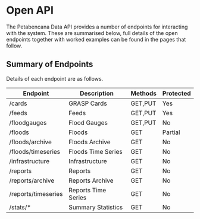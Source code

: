 # Open API

The Petabencana Data API provides a number of endpoints for interacting with the system. These are summarised below, full details of the open endpoints together with worked examples can be found in the pages that follow.

## Summary of Endpoints

Details of each endpoint are as follows.

| Endpoint            | Description         | Methods | Protected |
| ------------------- | ------------------- | ------- | --------- |
| /cards              | GRASP Cards         | GET,PUT | Yes       |
| /feeds              | Feeds               | GET,PUT | Yes       |
| /floodgauges        | Flood Gauges        | GET,PUT | No        |
| /floods             | Floods              | GET     | Partial   |
| /floods/archive     | Floods Archive      | GET     | No        |
| /floods/timeseries  | Floods Time Series  | GET     | No        |
| /infrastructure     | Infrastructure      | GET     | No        |
| /reports            | Reports             | GET     | No        |
| /reports/archive    | Reports Archive     | GET     | No        |
| /reports/timeseries | Reports Time Series | GET     | No        |
| /stats/\*           | Summary Statistics  | GET     | No        |
